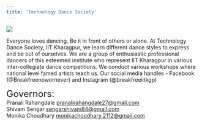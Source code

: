 ```yaml
---
title: 'Technology Dance Society'
---
```


![](https://drive.google.com/uc?id=1zBPQHWhpI3BJms35c0dAwt2krWF3x3E9)

Everyone loves dancing. Be it in front of others or alone. At Technology Dance Society, IIT Kharagpur, we learn different dance styles to express and be out of ourselves. We are a group of enthusiastic professional dancers of this esteemed institute who represent IIT Kharagpur in various inter-collegiate dance competitions. We conduct various workshops where national level famed artists teach us. Our social media handles - Facebook (@Breakfreenowornever) and Instagram (@breakfreeiitkgp)

<span style="font-size: 24px;">Governors:</span> <br />
Pranali Rahangdale
pranalirahangdale27@gmail.com <br/>
Shivam Sengar
sengarshivam84@gmail.com <br/>
Monika Choudhary
monikachoudhary.2112@gmail.com